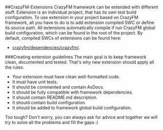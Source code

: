 ##CrazyFM-Extensions
CrazyFM framework can be extended with different stuff.
Extension is an individual project, that has its own test build configuration.
To use extension in your project based on CrazyFM framework, all you have to do is to add extension compiled SWC or define its source path.
All extensions automatically compile if run CrazyFM global build configuration, which can be found in the root of the project.
By default, compiled SWCs of extensions can be found here:
- [crazyfm/dependencies/crazyfm/](../dependencies/crazyfm).
 
###Creating extension guidelines
The main goal is to keep framework clean, documented and tested.
That's why new extension should apply all the rules:

* Your extension must have clean well-formatted code.
* It must have unit tests.
* It should be commented and contain AsDocs.
* It should be fully compatible with framework dependencies.
* It should contain README.md description.
* It should contain build configuration.
* It should be added to framework global build configuration.
 
Too tough? Don't worry, you can always ask for advice and together we will try to solve all the problems and fill the gaps :) 